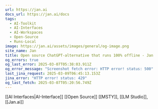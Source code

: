 ```yaml
---
url: https://jan.ai
docs_url: https://jan.ai/docs
tags:
  - AI-Toolkit
  - AI-Interfaces
  - AI-Workspaces
  - Open-Source
  - Runs-Local
image: https://jan.ai/assets/images/general/og-image.png
site_name: Jan
title: Open source ChatGPT-alternative that runs 100% offline - Jan
og_errors: true
og_last_error: 2025-03-07T05:38:03.911Z
og_error_message: "Screenshot fetch error: HTTP error! status: 500"
last_jina_request: 2025-03-09T06:45:13.153Z
jina_error: "HTTP error! status: 429"
og_last_fetch: 2025-03-07T05:20:56.749Z
---
```

[[AI Interfaces|AI-Interface]] [[Open Source]]
[[MSTY]], [[LM Studio]], [[Jan.ai]]
